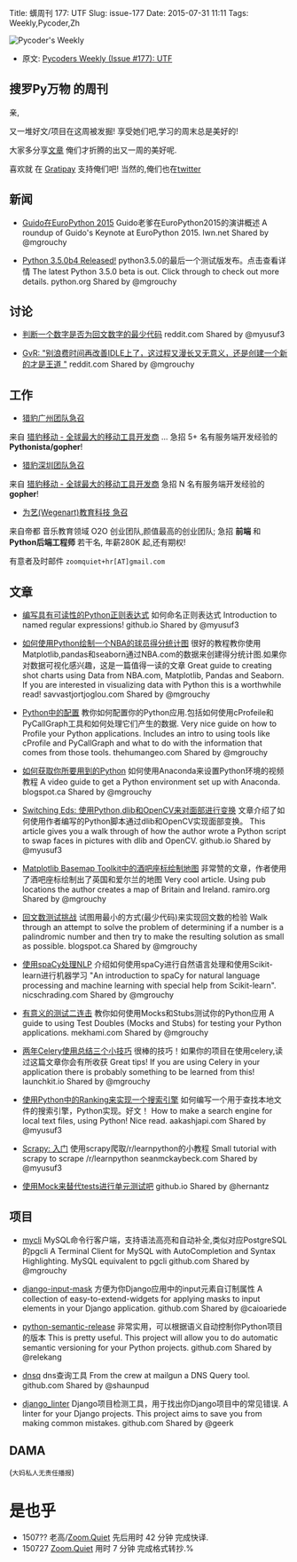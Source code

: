 Title: 蠎周刊 177: UTF
Slug: issue-177
Date: 2015-07-31 11:11
Tags: Weekly,Pycoder,Zh


![Pycoder's Weekly](https://gallery.mailchimp.com/9735795484d2e4c204da82a29/images/Image_202014_01_22_20at_2010.45.04_20AM9789bf.png)


- 原文: [Pycoders Weekly (Issue #177): UTF](http://us4.campaign-archive2.com/?u=9735795484d2e4c204da82a29&id=d06430eb4f)

##  搜罗Py万物 的周刊

亲,


又一堆好文/项目在这周被发掘!
享受她们吧,学习的周末总是美好的!

大家多分享[文章](http://pycoders.com/submissions/)
俺们才折腾的出又一周的美好呢.

喜欢就
在 [Gratipay](https://www.gratipay.com/PycodersWeekly)
支持俺们吧!
当然的,俺们也在[twitter](http://www.twitter.com/pycoders)


## 新闻

- [Guido在EuroPython 2015](https://lwn.net/Articles/651967/) 
Guido老爹在EuroPython2015的演讲概述
A roundup of Guido's Keynote at EuroPython 2015. 
lwn.net
Shared by @mgrouchy
 
- [Python 3.5.0b4 Released!](https://www.python.org/downloads/release/python-350b4/)
python3.5.0的最后一个测试版发布。点击查看详情
The latest Python 3.5.0 beta is out. Click through to check out more details. 
python.org
Shared by @mgrouchy

## 讨论

- [判断一个数字是否为回文数字的最少代码](https://www.reddit.com/r/Python/comments/3f1b00/shortest_code_to_test_whether_a_number_is/) 
reddit.com
Shared by @myusuf3
 
- [GvR: "别浪费时间再改善IDLE上了，这过程又漫长又无意义，还是创建一个新的才是王道 "](https://www.reddit.com/r/Python/comments/3eym0t/gvr_dont_waste_time_improving_idle_the_process_is/)
reddit.com
Shared by @mgrouchy


## 工作
- [猎豹广州团队急召](https://github.com/cheetahmobile/CMBM/wiki/BmGzHr)

来自 [猎豹移动 - 全球最大的移动工具开发商](http://www.cmcm.com/zh-cn/cm-backup/) ...
急招 5+ 名有服务端开发经验的 **Pythonista/gopher**!

- [猎豹深圳团队急召](https://github.com/cheetahmobile/CMBM/wiki/BmSzHr)

来自 [猎豹移动 - 全球最大的移动工具开发商](http://www.cmcm.com/zh-cn/cm-backup/)
急招 N 名有服务端开发经验的 **gopher**!

- [为艺(Wegenart)教育科技 急召](https://github.com/ZoomQuiet/zoomquiet/wiki/Hr4Wegenart)

来自帝都 音乐教育领域 O2O 创业团队,颜值最高的创业团队;
急招 **前端** 和 **Python后端工程师** 若干名, 年薪280K 起,还有期权!

有意者及时邮件 `zoomquiet+hr[AT]gmail.com`



## 文章

- [编写具有可读性的Python正则表达式](http://tonysyu.github.io/readable-regular-expressions-in-python.html)
如何命名正则表达式
Introduction to named regular expressions! 
github.io
Shared by @myusuf3
 
- [如何使用Python绘制一个NBA的球员得分统计图](http://savvastjortjoglou.com/nba-shot-sharts.html)
很好的教程教你使用Matplotlib,pandas和seaborn通过NBA.com的数据来创建得分统计图.如果你对数据可视化感兴趣，这是一篇值得一读的文章
Great guide to creating shot charts using Data from NBA.com, Matplotlib, Pandas and Seaborn. If you are interested in visualizing data with Python this is a worthwhile read!
savvastjortjoglou.com
Shared by @mgrouchy
 
- [Python中的配置](http://blog.thehumangeo.com/2015/07/28/profiling-in-python/)
教你如何配置你的Python应用.包括如何使用cProfeile和PyCallGraph工具和如何处理它们产生的数据.
Very nice guide on how to Profile your Python applications. Includes an intro to using tools like cProfile and PyCallGraph and what to do with the information that comes from those tools. 
thehumangeo.com
Shared by @mgrouchy
 
- [如何获取你所要用到的Python](http://holdenweb.blogspot.ca/2015/02/how-to-get-almost-all-python-you-might.html) 
如何使用Anaconda来设置Python环境的视频教程
A video guide to get a Python environment set up with Anaconda. 
blogspot.ca
Shared by @mgrouchy
 
- [Switching Eds: 使用Python,dlib和OpenCV来对面部进行变换](http://matthewearl.github.io/2015/07/28/switching-eds-with-python/) 
文章介绍了如何使用作者编写的Python脚本通过dlib和OpenCV实现面部变换。
This article gives you a walk through of how the author wrote a Python script to swap faces in pictures with dlib and OpenCV.
github.io
Shared by @myusuf3
 
- [Matplotlib Basemap Toolkit中的酒吧座标绘制地图](http://ramiro.org/notebook/mapping-pubs/) 
非常赞的文章，作者使用了酒吧座标绘制出了英国和爱尔兰的地图
Very cool article. Using pub locations the author creates a map of Britain and Ireland. 
ramiro.org
Shared by @mgrouchy
 
- [回文数测试挑战](http://szborows.blogspot.ca/2015/07/palindrome-number-test-in-python.html)
试图用最小的方式(最少代码)来实现回文数的检验
Walk through an attempt to solve the problem of determining if a number is a palindromic number and then try to make the resulting solution as small as possible. 
blogspot.ca
Shared by @mgrouchy
 
- [使用spaCy处理NLP](http://nicschrading.com/project/Intro-to-NLP-with-spaCy/) 
介绍如何使用spaCy进行自然语言处理和使用Scikit-learn进行机器学习
"An introduction to spaCy for natural language processing and machine learning with special help from Scikit-learn".
nicschrading.com
Shared by @mgrouchy
 
- [有意义的测试二连击](http://mekhami.com/unit/testing/doubles/2015/07/30/Meaningful-Test-Doubles.html)
教你如何使用Mocks和Stubs测试你的Python应用
A guide to using Test Doubles (Mocks and Stubs) for testing your Python applications. 
mekhami.com
Shared by @mgrouchy
 
- [两年Celery使用总结三个小技巧](https://library.launchkit.io/three-quick-tips-from-two-years-with-celery-c05ff9d7f9eb)
很棒的技巧！如果你的项目在使用celery,读过这篇文章你会有所收获
Great tips! If you are using Celery in your application there is probably something to be learned from this!
launchkit.io
Shared by @mgrouchy
 
- [使用Python中的Ranking来实现一个搜索引擎](http://aakashjapi.com/fuckin-search-engines-how-do-they-work/)
如何编写一个用于查找本地文件的搜索引擎，Python实现。好文！
How to make a search engine for local text files, using Python! Nice read.
aakashjapi.com
Shared by @myusuf3
 
- [Scrapy: 入门](https://seanmckaybeck.com/scrapy-the-basics.html)
使用scrapy爬取/r/learnpython的小教程
Small tutorial with scrapy to scrape /r/learnpython
seanmckaybeck.com
Shared by @myusuf3

- [使用Mock来替代tests进行单元测试吧](http://hernantz.github.io/mock-yourself-not-your-tests.html) 
github.io
Shared by @hernantz


## 项目

- [mycli](https://github.com/dbcli/mycli) 
MySQL命令行客户端，支持语法高亮和自动补全,类似对应PostgreSQL的pgcli
A Terminal Client for MySQL with AutoCompletion and Syntax Highlighting. MySQL equivalent to pgcli
github.com
Shared by @mgrouchy
 
- [django-input-mask](https://github.com/caioariede/django-input-mask)
方便为你Django应用中的input元素自订制属性
A collection of easy-to-extend-widgets for applying masks to input elements in your Django application.
github.com
Shared by @caioariede
 
- [python-semantic-release](https://github.com/relekang/python-semantic-release) 
非常实用，可以根据语义自动控制你Python项目的版本
This is pretty useful. This project will allow you to do automatic semantic versioning for your Python projects. 
github.com
Shared by @relekang
 
- [dnsq](https://github.com/mailgun/dnsq)
dns查询工具
From the crew at mailgun a DNS Query tool.
github.com
Shared by @shaunpud
 
- [django_linter](https://github.com/geerk/django_linter)
Django项目检测工具，用于找出你Django项目中的常见错误.
A linter for your Django projects. This project aims to save you from making common mistakes. 
github.com
Shared by @geerk



## DAMA
(`大妈私人无责任播报`)

# 是也乎

- 1507?? 老高/[Zoom.Quiet](http://zoomquiet.org/) 先后用时 42 分钟 完成快译.
- 150727 [Zoom.Quiet](http://zoomquiet.org/) 用时 7 分钟 完成格式转抄.%
